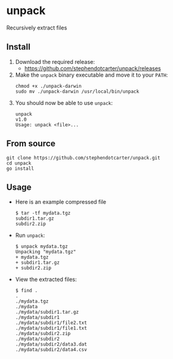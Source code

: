 # unpack

Recursively extract files

## Install

1. Download the required release:
   - https://github.com/stephendotcarter/unpack/releases
1. Make the `unpack` binary executable and move it to your `PATH`:
   ```
   chmod +x ./unpack-darwin
   sudo mv ./unpack-darwin /usr/local/bin/unpack
   ```
1. You should now be able to use `unpack`:
   ```
   unpack
   v1.0
   Usage: unpack <file>...
   ```

## From source

```
git clone https://github.com/stephendotcarter/unpack.git
cd unpack
go install
```

## Usage

- Here is an example compressed file
  ```
  $ tar -tf mydata.tgz
  subdir1.tar.gz
  subdir2.zip
  ```
- Run `unpack`:
  ```
  $ unpack mydata.tgz
  Unpacking "mydata.tgz"
  + mydata.tgz
  + subdir1.tar.gz
  + subdir2.zip
  ```
- View the extracted files:
  ```
  $ find .
  .
  ./mydata.tgz
  ./mydata
  ./mydata/subdir1.tar.gz
  ./mydata/subdir1
  ./mydata/subdir1/file2.txt
  ./mydata/subdir1/file1.txt
  ./mydata/subdir2.zip
  ./mydata/subdir2
  ./mydata/subdir2/data3.dat
  ./mydata/subdir2/data4.csv
  ```
